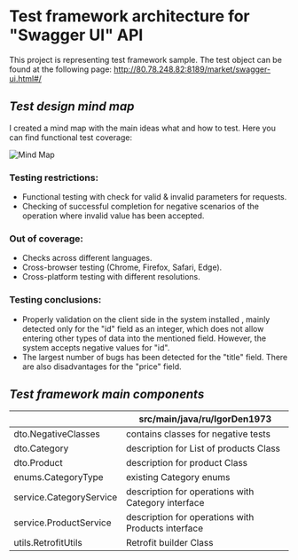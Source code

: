 # Test framework architecture for "Swagger UI" API


This project is representing test framework sample. The test object can be found at the following page:
http://80.78.248.82:8189/market/swagger-ui.html#/


## _Test design mind map_

I created a mind map with the main ideas what and how to test. Here you can find functional test coverage:

![Mind Map](https://user-images.githubusercontent.com/54820770/126160687-50823aa3-808d-4eb8-92c9-eaa97fbd9c4d.jpg)


### Testing restrictions:

- Functional testing with check for valid & invalid parameters for requests.
- Checking of successful completion for negative scenarios of the operation where invalid value has been accepted.

### Out of coverage:

- Checks across different languages.
- Cross-browser testing (Chrome, Firefox, Safari, Edge).
- Cross-platform testing with different resolutions.

### Testing conclusions:

- Properly validation on the client side in the system installed , mainly  detected only for the "id" field as an integer, 
  which does not allow entering other types of data into the mentioned  field. However, the system accepts negative values
  for "id". 
- The largest number of bugs has been detected for the "title" field. There are also disadvantages for the "price" field.


## _Test framework main components_

>         

|        |src/main/java/ru/IgorDen1973 |
| ------ | ------ |
| dto.NegativeClasses | contains classes for negative tests |
| dto.Category | description for List of products Class |
| dto.Product | description for product Class |
| enums.CategoryType| existing Category enums |
| service.CategoryService | description for operations with Сategory interface  |
| service.ProductService |description for operations with Products interface |
| utils.RetrofitUtils | Retrofit builder Class |
